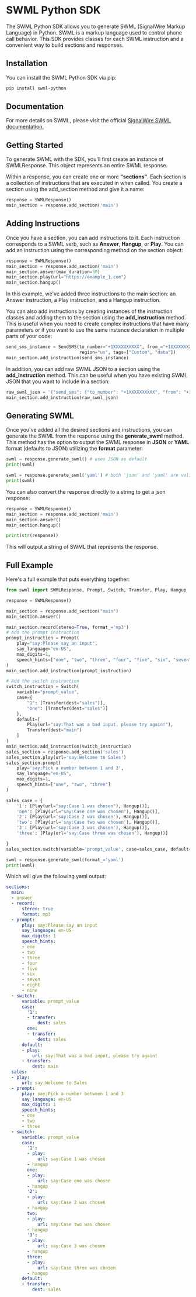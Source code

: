 # SWML Python SDK

The SWML Python SDK allows you to generate SWML (SignalWire Markup Language) in Python. SWML is a markup language used to control phone call behavior. This SDK provides classes for each SWML instruction and a convenient way to build sections and responses.

## Installation

You can install the SWML Python SDK via pip:

```bash
pip install swml-python
```

## Documentation
For more details on SWML, please visit the official 
[SignalWire SWML documentation.](https://developer.signalwire.com/sdks/reference/swml/introduction)

## Getting Started
To generate SWML with the SDK, you'll first create an instance of SWMLResponse. This object represents an entire SWML response.

Within a response, you can create one or more **"sections"**. Each section is a collection of instructions that are 
executed in when called. You create a section using the add_section method and give it a name:

```python
response = SWMLResponse()
main_section = response.add_section('main')
```

## Adding Instructions

Once you have a section, you can add instructions to it. Each instruction corresponds to a SWML verb, such as 
**Answer**, **Hangup**, or **Play**. You can add an instruction using the corresponding method on the section object:

```python
response = SWMLResponse()
main_section = response.add_section('main')
main_section.answer(max_duration=30)
main_section.play(url="https://example_1.com")
main_section.hangup()
```

In this example, we've added three instructions to the main section: an Answer instruction, a Play instruction, 
and a Hangup instruction.


You can also add instructions by creating instances of the instruction classes and adding them to the section using the
**add_instruction** method. This is useful when you need to create complex instructions that have many parameters or if 
you want to use the same instance declaration in multiple parts of your code:

```python
send_sms_instance = SendSMS(to_number="+1XXXXXXXXXX", from_="+1XXXXXXXXXX", body="Message Body", media=["url1", "url2"],
                            region="us", tags=["Custom", "data"])
main_section.add_instruction(send_sms_instance)
```

In addition, you can add raw SWML JSON to a section using the **add_instruction** method. This can be useful when you have
existing SWML JSON that you want to include in a section:

```python
raw_swml_json = '{"send_sms": {"to_number": "+1XXXXXXXXXX", "from": "+1XXXXXXXXXX", "body": "Message Body", "media": ["url1", "url2"], "region": "us", "tags": ["Custom", "data"]}}'
main_section.add_instruction(raw_swml_json)
```


## Generating SWML
Once you've added all the desired sections and instructions, you can generate the SWML from the response using the 
**generate_swml** method. This method has the option to output the SWML response in **JSON** or **YAML** format 
(defaults to JSON) utilizing the **format** parameter:

```python
swml = response.generate_swml() # uses JSON as default
print(swml)

swml = response.generate_swml('yaml') # both 'json' and 'yaml' are valid values.
print(swml)
```

You can also convert the response directly to a string to get a json response:

```python
response = SWMLResponse()
main_section = response.add_section('main')
main_section.answer()
main_section.hangup()

print(str(response))
```

This will output a string of SWML that represents the response.

## Full Example

Here's a full example that puts everything together:

```python
from swml import SWMLResponse, Prompt, Switch, Transfer, Play, Hangup

response = SWMLResponse()

main_section = response.add_section("main")
main_section.answer()

main_section.record(stereo=True, format_='mp3')
# Add the prompt instruction
prompt_instruction = Prompt(
    play="say:Please say an input",
    say_language="en-US",
    max_digits=1,
    speech_hints=["one", "two", "three", "four", "five", "six", "seven", "eight", "nine"],
)
main_section.add_instruction(prompt_instruction)

# Add the switch instruction
switch_instruction = Switch(
    variable="prompt_value",
    case={
        "1": [Transfer(dest="sales")],
        "one": [Transfer(dest="sales")]
    },
    default=[
        Play(url="say:That was a bad input, please try again!"),
        Transfer(dest="main")
    ]
)
main_section.add_instruction(switch_instruction)
sales_section = response.add_section('sales')
sales_section.play(url='say:Welcome to Sales')
sales_section.prompt(
    play='say:Pick a number between 1 and 3',
    say_language="en-US",
    max_digits=1,
    speech_hints=["one", "two", "three"]
)

sales_case = {
    '1': [Play(url="say:Case 1 was chosen"), Hangup()],
    'one': [Play(url="say:Case one was chosen"), Hangup()],
    '2': [Play(url='say:Case 2 was chosen'), Hangup()],
    'two': [Play(url='say:Case two was chosen'), Hangup()],
    '3': [Play(url='say:Case 3 was chosen'), Hangup()],
    'three': [Play(url='say:Case three was chosen'), Hangup()]

}
sales_section.switch(variable='prompt_value', case=sales_case, default=[Transfer(dest='sales')])

swml = response.generate_swml(format_='yaml')
print(swml)
```

Which will give the following yaml output:

```yaml
sections:
  main:
  - answer
  - record:
      stereo: true
      format: mp3
  - prompt:
      play: say:Please say an input
      say_language: en-US
      max_digits: 1
      speech_hints:
      - one
      - two
      - three
      - four
      - five
      - six
      - seven
      - eight
      - nine
  - switch:
      variable: prompt_value
      case:
        '1':
        - transfer:
            dest: sales
        one:
        - transfer:
            dest: sales
      default:
      - play:
          url: say:That was a bad input, please try again!
      - transfer:
          dest: main
  sales:
  - play:
      url: say:Welcome to Sales
  - prompt:
      play: say:Pick a number between 1 and 3
      say_language: en-US
      max_digits: 1
      speech_hints:
      - one
      - two
      - three
  - switch:
      variable: prompt_value
      case:
        '1':
        - play:
            url: say:Case 1 was chosen
        - hangup
        one:
        - play:
            url: say:Case one was chosen
        - hangup
        '2':
        - play:
            url: say:Case 2 was chosen
        - hangup
        two:
        - play:
            url: say:Case two was chosen
        - hangup
        '3':
        - play:
            url: say:Case 3 was chosen
        - hangup
        three:
        - play:
            url: say:Case three was chosen
        - hangup
      default:
      - transfer:
          dest: sales
```